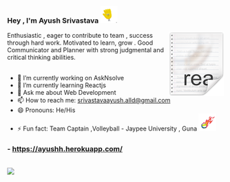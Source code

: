 ### Hey , I'm Ayush Srivastava <img src="https://github.com/ayushh01/ayushh01/blob/master/hello.gif" width="40px">
 
  <img src="https://github.com/ayushh01/ayushh01/blob/master/icon.png" align="right" >
   Enthusiastic , eager to contribute to team , success through hard work. Motivated to learn, grow . Good Communicator and Planner with strong judgmental and               critical thinking abilities.
  <br>
  <br>
  
- 🔭 I’m currently working on AskNsolve
- 🌱 I’m currently learning Reactjs
- 💬 Ask me about Web Development
- 📫 How to reach me: srivastavaayush.alld@gmail.com
- 😄 Pronouns: He/His
- ⚡ Fun fact: Team Captain ,Volleyball - Jaypee University , Guna <img src="https://github.com/ayushh01/ayushh01/blob/master/volley.gif" width="40px">

### - https://ayushh.herokuapp.com/

<br>
<img src="https://github-readme-stats.vercel.app/api?username=ayushh01&&show_icons=true&title_color=&icon_color=000000bb2acf&text_color=000000&bg_color=ffffff">
